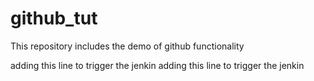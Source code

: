 # github_tut
This repository includes the demo of github functionality

adding this line to trigger the jenkin
adding this line to trigger the jenkin

